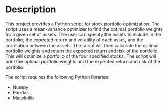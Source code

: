 # Description
This project provides a Python script for stock portfolio optimization. The script uses a mean-variance optimizer to find the optimal portfolio weights for a given set of assets. The user can specify the assets to include in the portfolio, the expected return and volatility of each asset, and the correlation between the assets. The script will then calculate the optimal portfolio weights and return the expected return and risk of the portfolio.
This will optimize a portfolio of the four specified stocks. The script will print the optimal portfolio weights and the expected return and risk of the portfolio.

The script requires the following Python libraries:

* Numpy
* Pandas
* Matplotlib
